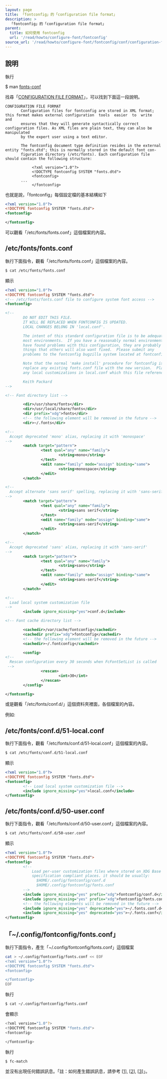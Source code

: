 ```yaml
---
layout: page
title: 「fontconfig」的「configuration file format」
description: >
  「fontconfig」的「configuration file format」
parent:
  title: 如何使用 fontconfig
  url: '/read/howto/configure-font/fontconfig'
source_url: '/read/howto/configure-font/fontconfig/conf/configuration-file-format.md'
---
```


## 說明

執行

$ man [fonts-conf](http://manpages.ubuntu.com/manpages/xenial/en/man5/fonts-conf.5.html)

找尋「[CONFIGURATION FILE FORMAT](http://manpages.ubuntu.com/manpages/xenial/en/man5/fonts-conf.5.html#contenttoc6)」，可以找到下面這一段說明。

```
CONFIGURATION FILE FORMAT
       Configuration files for fontconfig are stored in XML format; this format makes external configuration  tools  easier  to  write  and
       ensures that they will generate syntactically correct configuration files. As XML files are plain text, they can also be manipulated
       by the expert user using a text editor.

       The fontconfig document type definition resides in the external entity "fonts.dtd"; this is normally stored in the default font con‐
       figuration directory (/etc/fonts). Each configuration file should contain the following structure:

            <?xml version="1.0"?>
            <!DOCTYPE fontconfig SYSTEM "fonts.dtd">
            <fontconfig>
       ...
            </fontconfig>
```

也就是說，「fontconfig」每個設定檔的基本結構如下


``` xml
<?xml version="1.0"?>
<!DOCTYPE fontconfig SYSTEM "fonts.dtd">
<fontconfig>

</fontconfig>
```

可以觀看「/etc/fonts/fonts.conf」這個檔案的內容。

## /etc/fonts/fonts.conf

執行下面指令，觀看「/etc/fonts/fonts.conf」這個檔案的內容。

``` sh
$ cat /etc/fonts/fonts.conf
```

顯示

``` xml
<?xml version="1.0"?>
<!DOCTYPE fontconfig SYSTEM "fonts.dtd">
<!-- /etc/fonts/fonts.conf file to configure system font access -->
<fontconfig>

<!--
        DO NOT EDIT THIS FILE.
        IT WILL BE REPLACED WHEN FONTCONFIG IS UPDATED.
        LOCAL CHANGES BELONG IN 'local.conf'.

        The intent of this standard configuration file is to be adequate for
        most environments.  If you have a reasonably normal environment and
        have found problems with this configuration, they are probably
        things that others will also want fixed.  Please submit any
        problems to the fontconfig bugzilla system located at fontconfig.org

        Note that the normal 'make install' procedure for fontconfig is to
        replace any existing fonts.conf file with the new version.  Place
        any local customizations in local.conf which this file references.

        Keith Packard
-->

<!-- Font directory list -->

        <dir>/usr/share/fonts</dir>
        <dir>/usr/local/share/fonts</dir>
        <dir prefix="xdg">fonts</dir>
        <!-- the following element will be removed in the future -->
        <dir>~/.fonts</dir>

<!--
  Accept deprecated 'mono' alias, replacing it with 'monospace'
-->
        <match target="pattern">
                <test qual="any" name="family">
                        <string>mono</string>
                </test>
                <edit name="family" mode="assign" binding="same">
                        <string>monospace</string>
                </edit>
        </match>

<!--
  Accept alternate 'sans serif' spelling, replacing it with 'sans-serif'
-->
        <match target="pattern">
                <test qual="any" name="family">
                        <string>sans serif</string>
                </test>
                <edit name="family" mode="assign" binding="same">
                        <string>sans-serif</string>
                </edit>
        </match>

<!--
  Accept deprecated 'sans' alias, replacing it with 'sans-serif'
-->
        <match target="pattern">
                <test qual="any" name="family">
                        <string>sans</string>
                </test>
                <edit name="family" mode="assign" binding="same">
                        <string>sans-serif</string>
                </edit>
        </match>

<!--
  Load local system customization file
-->
        <include ignore_missing="yes">conf.d</include>

<!-- Font cache directory list -->

        <cachedir>/var/cache/fontconfig</cachedir>
        <cachedir prefix="xdg">fontconfig</cachedir>
        <!-- the following element will be removed in the future -->
        <cachedir>~/.fontconfig</cachedir>

        <config>
<!--
  Rescan configuration every 30 seconds when FcFontSetList is called
 -->
                <rescan>
                        <int>30</int>
                </rescan>
        </config>

</fontconfig>
```


或是觀看「/etc/fonts/conf.d/」這個資料夾裡面，各個檔案的內容。

例如:

## /etc/fonts/conf.d/51-local.conf

執行下面指令，觀看「/etc/fonts/conf.d/51-local.conf」這個檔案的內容。

``` sh
$ cat /etc/fonts/conf.d/51-local.conf
```

顯示

``` xml
<?xml version="1.0"?>
<!DOCTYPE fontconfig SYSTEM "fonts.dtd">
<fontconfig>
        <!-- Load local system customization file -->
        <include ignore_missing="yes">local.conf</include>
</fontconfig>
```

## /etc/fonts/conf.d/50-user.conf

執行下面指令，觀看「/etc/fonts/conf.d/50-user.conf」這個檔案的內容。

``` sh
$ cat /etc/fonts/conf.d/50-user.conf
```

顯示

``` xml
<?xml version="1.0"?>
<!DOCTYPE fontconfig SYSTEM "fonts.dtd">
<fontconfig>
        <!--
            Load per-user customization files where stored on XDG Base Directory
            specification compliant places. it should be usually:
              $HOME/.config/fontconfig/conf.d
              $HOME/.config/fontconfig/fonts.conf
        -->
        <include ignore_missing="yes" prefix="xdg">fontconfig/conf.d</include>
        <include ignore_missing="yes" prefix="xdg">fontconfig/fonts.conf</include>
        <!-- the following elements will be removed in the future -->
        <include ignore_missing="yes" deprecated="yes">~/.fonts.conf.d</include>
        <include ignore_missing="yes" deprecated="yes">~/.fonts.conf</include>
</fontconfig>
```

## 「~/.config/fontconfig/fonts.conf」

執行下面指令，產生「~/.config/fontconfig/fonts.conf」這個檔案

``` sh
cat > ~/.config/fontconfig/fonts.conf << EOF
<?xml version="1.0"?>
<!DOCTYPE fontconfig SYSTEM "fonts.dtd">
<fontconfig>

</fontconfig>
EOF

```

執行

``` sh
$ cat ~/.config/fontconfig/fonts.conf
```

會顯示

``` sh
<?xml version="1.0"?>
<!DOCTYPE fontconfig SYSTEM "fonts.dtd">
<fontconfig>

</fontconfig>
```

執行

``` sh
$ fc-match
```

並沒有出現任何錯誤訊息。「註：如何產生錯誤訊息，請參考 [[1](/book-ubuntu-qna/read/howto/configure-font/fontconfig/conf/conf.d.html)], [[2](/book-ubuntu-qna/read/howto/configure-font/fontconfig/conf/local.conf.html)], [[3](/book-ubuntu-qna/read/howto/configure-font/fontconfig/conf/home-fonts.conf.html)]」。
